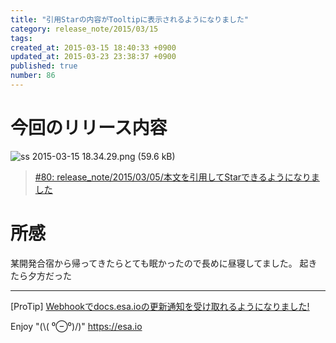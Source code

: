 ```yaml
---
title: "引用Starの内容がTooltipに表示されるようになりました"
category: release_note/2015/03/15
tags: 
created_at: 2015-03-15 18:40:33 +0900
updated_at: 2015-03-23 23:38:37 +0900
published: true
number: 86
---
```


# 今回のリリース内容

![ss 2015-03-15 18.34.29.png (59.6 kB)](https://img.esa.io/uploads/production/attachments/105/2015/03/15/1/6c299097-bad6-403d-b221-eeba4584bec8.png)

> [#80:  release_note/2015/03/05/本文を引用してStarできるようになりました](/posts/80) 

# 所感
某開発合宿から帰ってきたらとても眠かったので長めに昼寝してました。
起きたら夕方だった

---
[ProTip] [Webhookでdocs.esa.ioの更新通知を受け取れるようになりました!](/posts/73) 

Enjoy "(\\( ⁰⊖⁰)/)"
https://esa.io
